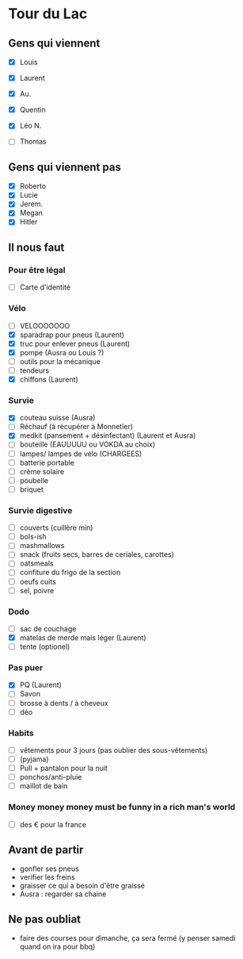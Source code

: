 Tour du Lac
===========


Gens qui viennent
----------------
- [x]	Louis
- [x]	Laurent
- [x]	Au.
- [x]	Quentin
- [x]	Léo N.
- [ ]	Thomas


Gens qui viennent pas 
----------------
- [x]	Roberto
- [x]	Lucie
- [x]	Jerem.
- [x]	Megan
- [x]	Hitler

Il nous faut
------------

### Pour être légal
- [ ] Carte d'identité

### Vélo
- [ ] VELOOOOOOO
- [x] sparadrap pour pneus (Laurent)
- [x] truc pour enlever pneus (Laurent)
- [x] pompe (Ausra ou Louis ?)
- [ ] outils pour la mécanique
- [ ] tendeurs
- [x] chiffons (Laurent)

### Survie
- [x] couteau suisse (Ausra)
- [ ] Réchauf (à récupérer à Monnetier)
- [x] medkit (pansement + désinfectant) (Laurent et Ausra)
- [ ] bouteille (EAUUUUU ou VOKDA au choix)
- [ ] lampes/ lampes de vélo (CHARGEES)
- [ ] batterie portable
- [ ] crème solaire 
- [ ] poubelle
- [ ] briquet

### Survie digestive 
- [ ] couverts (cuillère min)
- [ ] bols-ish 
- [ ] mashmallows 
- [ ] snack (fruits secs, barres de ceriales, carottes)
- [ ] oatsmeals
- [ ] confiture du frigo de la section
- [ ] oeufs cuits 
- [ ] sel, poivre 

### Dodo
- [ ] sac de couchage
- [x] matelas de merde mais léger (Laurent)
- [ ] tente (optionel)

### Pas puer
- [x] PQ (Laurent)
- [ ] Savon
- [ ] brosse à dents / à cheveux
- [ ] déo

### Habits
- [ ] vêtements pour 3 jours (pas oublier des sous-vêtements)
- [ ] (pyjama)
- [ ] Pull + pantalon pour la nuit
- [ ] ponchos/anti-pluie
- [ ] maillot de bain

### Money money money must be funny in a rich man's world
- [ ] des € pour la france

Avant de partir
---------------

- gonfler ses pneus
- verifier les freins 
- graisser ce qui a besoin d'être graissé
- Ausra : regarder sa chaine


Ne pas oubliat
--------------

- faire des courses pour dimanche, ça sera fermé (y penser samedi quand on ira pour bbq)

